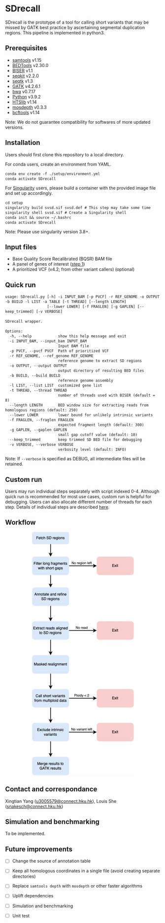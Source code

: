 # SDrecall

SDrecall is the prototype of a tool for calling short variants that may be missed by GATK best practice by ascertaining segmental duplication regions. This pipeline is implemented in python3. 

## Prerequisites
* [samtools](http://www.htslib.org/) v1.15
* [BEDTools](https://bedtools.readthedocs.io/en/latest/) v2.30.0
* [BISER](https://github.com/0xTCG/biser) v1.1
* [seqkit](https://github.com/shenwei356/seqkit) v2.2.0
* [seqtk](https://github.com/lh3/seqtk) v1.3
* [GATK](https://gatk.broadinstitute.org/hc/en-us) v4.2.6.1
* [bwa](https://github.com/lh3/bwa) v0.7.17
* [Python](https://www.python.org/downloads/) v3.9.2
* [HTSlib](http://www.htslib.org/download/) v1.14
* [mosdepth](https://github.com/brentp/mosdepth) v0.3.3
* [bcftools](http://www.htslib.org/download/) v1.14

Note: We do not guarantee compatibility for softwares of more updated versions.

## Installation
Users should first clone this repository to a local directory.

For conda users, create an environment from YAML.
```{bash}
conda env create -f ./setup/environment.yml
conda activate SDrecall
```
For [Singularity](https://docs.sylabs.io/guides/3.0/user-guide/quick_start.html) users, please build a container with the provided image file and set up accordingly.

```{bash}
cd setup 
singularity build svsd.sif svsd.def # This step may take some time
singularity shell svsd.sif # Create a Singularity shell
conda init && source ~/.bashrc
conda activate SDrecall
```
Note: Please use singularity version 3.8+.

## Input files

* Base Quality Score Recalibrated (BQSR) BAM file
* A panel of genes of interest ([step 1](https://github.com/snakesch/SDrecall/blob/main/doc/customRun.md#1-get-relevant-sd-regions))
* A prioritized VCF (v4.2; from other variant callers) (optional)

## Quick run
```{bash}
usage: SDrecall.py [-h] -i INPUT_BAM [-p PVCF] -r REF_GENOME -o OUTPUT -b BUILD -l LIST -a TABLE [-t THREAD] [--length LENGTH]
                   [--lower LOWER] [-f FRAGLEN] [-g GAPLEN] [--keep_trimmed] [-v VERBOSE]

SDrecall wrapper.

Options:
  -h, --help            show this help message and exit
  -i INPUT_BAM, --input_bam INPUT_BAM
                        Input BAM file
  -p PVCF, --pvcf PVCF  Path of prioritized VCF
  -r REF_GENOME, --ref_genome REF_GENOME
                        reference genome to extract SD regions
  -o OUTPUT, --output OUTPUT
                        output directory of resulting BED files
  -b BUILD, --build BUILD
                        reference genome assembly
  -l LIST, --list LIST  customized gene list
  -t THREAD, --thread THREAD
                        number of threads used with BISER (default = 8)
  --length LENGTH       BED window size for extracting reads from homologous regions (default: 250)
  --lower LOWER         lower bound for unlikely intrinsic variants
  -f FRAGLEN, --fraglen FRAGLEN
                        expected fragment length (default: 300)
  -g GAPLEN, --gaplen GAPLEN
                        small gap cutoff value (default: 10)
  --keep_trimmed        keep trimmed SD BED file for debugging
  -v VERBOSE, --verbose VERBOSE
                        verbosity level (default: INFO)

```
Note: If `--verbose` is specified as DEBUG, all intermediate files will be retained.

## Custom run
Users may run individual steps separately with script indexed 0-4. Although quick run is recommended for most use cases, custom run is helpful for debugging. Users can also allocate different number of threads for each step. Details of individual steps are described [here](doc/customRun.md).

## Workflow
<p align="center">
  <img src="doc/SDrecall.png" />
</p>

## Contact and correspondance
Xingtian Yang (u3005579@connect.hku.hk), Louis She (snakesch@connect.hku.hk)

## Simulation and benchmarking

To be implemented.

## Future improvements
- [ ] Change the source of annotation table
- [ ] Keep all homologous coordinates in a single file (avoid creating separate directories)
- [ ] Replace `samtools depth` with `mosdepth` or other faster algorithms
- [ ] Uplift dependencies
- [ ] Simulation and benchmarking
- [ ] Unit test


